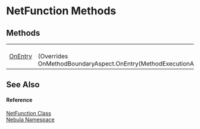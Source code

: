 # NetFunction Methods




## Methods
<table>
<tr>
<td><a href="M_Nebula_NetFunction_OnEntry">OnEntry</a></td>
<td><br />(Overrides OnMethodBoundaryAspect.OnEntry(MethodExecutionArgs))</td></tr>
</table>

## See Also


#### Reference
<a href="T_Nebula_NetFunction">NetFunction Class</a>  
<a href="N_Nebula">Nebula Namespace</a>  
